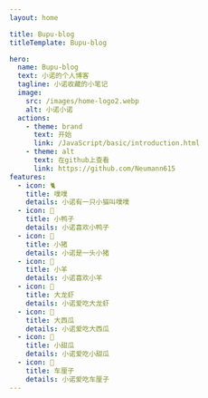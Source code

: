 ```yaml
---
layout: home

title: Bupu-blog
titleTemplate: Bupu-blog

hero:
  name: Bupu-blog
  text: 小诺的个人博客
  tagline: 小诺收藏的小笔记
  image:
    src: /images/home-logo2.webp
    alt: 小诺小诺
  actions:
    - theme: brand
      text: 开始
      link: /JavaScript/basic/introduction.html
    - theme: alt
      text: 在github上查看
      link: https://github.com/Neumann615
features:
  - icon: 🐈
    title: 噗噗
    details: 小诺有一只小猫叫噗噗
  - icon: 🦆
    title: 小鸭子
    details: 小诺喜欢小鸭子
  - icon: 🐖
    title: 小猪
    details: 小诺是一头小猪
  - icon: 🐏
    title: 小羊
    details: 小诺喜欢小羊
  - icon: 🦞
    title: 大龙虾
    details: 小诺爱吃大龙虾
  - icon: 🍉
    title: 大西瓜
    details: 小诺爱吃大西瓜
  - icon: 🍈
    title: 小甜瓜
    details: 小诺爱吃小甜瓜
  - icon: 🍒
    title: 车厘子
    details: 小诺爱吃车厘子
---
```

